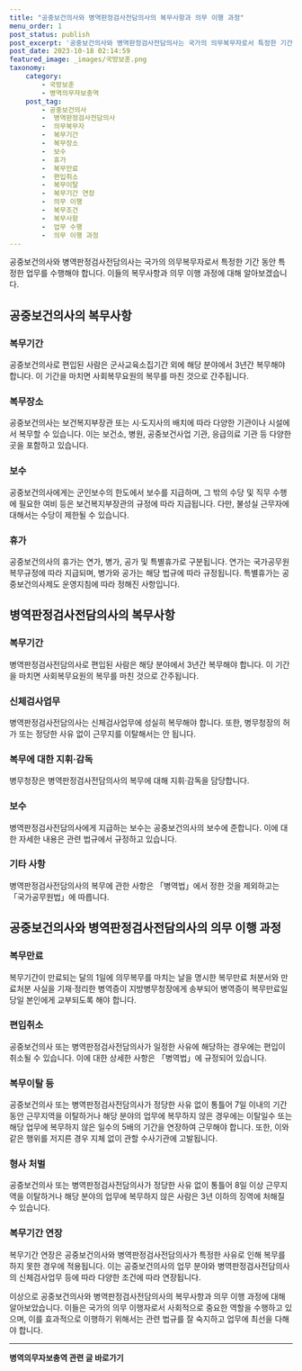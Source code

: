 ```yaml
---
title: "공중보건의사와 병역판정검사전담의사의 복무사항과 의무 이행 과정"
menu_order: 1
post_status: publish
post_excerpt: '공중보건의사와 병역판정검사전담의사는 국가의 의무복무자로서 특정한 기간 동안 특정한 업무를 수행해야 합니다. 이들의 복무사항과 의무 이행 과정에 대해 알아보겠습니다.'
post_date: 2023-10-18 02:14:59
featured_image: _images/국방보훈.png
taxonomy:
    category:
        - 국방보훈
        - 병역의무자보충역
    post_tag:
        - 공중보건의사
        -  병역판정검사전담의사
        -  의무복무자
        -  복무기간
        -  복무장소
        -  보수
        -  휴가
        -  복무만료
        -  편입취소
        -  복무이탈
        -  복무기간 연장
        -  의무 이행
        -  복무조건
        -  복무사항
        -  업무 수행
        -  의무 이행 과정
---
```




공중보건의사와 병역판정검사전담의사는 국가의 의무복무자로서 특정한 기간 동안 특정한 업무를 수행해야 합니다. 이들의 복무사항과 의무 이행 과정에 대해 알아보겠습니다. 

## 공중보건의사의 복무사항

### 복무기간
공중보건의사로 편입된 사람은 군사교육소집기간 외에 해당 분야에서 3년간 복무해야 합니다. 이 기간을 마치면 사회복무요원의 복무를 마친 것으로 간주됩니다.

### 복무장소
공중보건의사는 보건복지부장관 또는 시·도지사의 배치에 따라 다양한 기관이나 시설에서 복무할 수 있습니다. 이는 보건소, 병원, 공중보건사업 기관, 응급의료 기관 등 다양한 곳을 포함하고 있습니다.

### 보수
공중보건의사에게는 군인보수의 한도에서 보수를 지급하며, 그 밖의 수당 및 직무 수행에 필요한 여비 등은 보건복지부장관의 규정에 따라 지급됩니다. 다만, 불성실 근무자에 대해서는 수당이 제한될 수 있습니다.

### 휴가
공중보건의사의 휴가는 연가, 병가, 공가 및 특별휴가로 구분됩니다. 연가는 국가공무원 복무규정에 따라 지급되며, 병가와 공가는 해당 법규에 따라 규정됩니다. 특별휴가는 공중보건의사제도 운영지침에 따라 정해진 사항입니다.

## 병역판정검사전담의사의 복무사항

### 복무기간
병역판정검사전담의사로 편입된 사람은 해당 분야에서 3년간 복무해야 합니다. 이 기간을 마치면 사회복무요원의 복무를 마친 것으로 간주됩니다.

### 신체검사업무
병역판정검사전담의사는 신체검사업무에 성실히 복무해야 합니다. 또한, 병무청장의 허가 또는 정당한 사유 없이 근무지를 이탈해서는 안 됩니다.

### 복무에 대한 지휘·감독
병무청장은 병역판정검사전담의사의 복무에 대해 지휘·감독을 담당합니다.

### 보수
병역판정검사전담의사에게 지급하는 보수는 공중보건의사의 보수에 준합니다. 이에 대한 자세한 내용은 관련 법규에서 규정하고 있습니다.

### 기타 사항
병역판정검사전담의사의 복무에 관한 사항은 「병역법」에서 정한 것을 제외하고는 「국가공무원법」에 따릅니다.

## 공중보건의사와 병역판정검사전담의사의 의무 이행 과정

### 복무만료
복무기간이 만료되는 달의 1일에 의무복무를 마치는 날을 명시한 복무만료 처분서와 만료처분 사실을 기재·정리한 병역증이 지방병무청장에게 송부되어 병역증이 복무만료일 당일 본인에게 교부되도록 해야 합니다.

### 편입취소
공중보건의사 또는 병역판정검사전담의사가 일정한 사유에 해당하는 경우에는 편입이 취소될 수 있습니다. 이에 대한 상세한 사항은 「병역법」에 규정되어 있습니다.

### 복무이탈 등
공중보건의사 또는 병역판정검사전담의사가 정당한 사유 없이 통틀어 7일 이내의 기간 동안 근무지역을 이탈하거나 해당 분야의 업무에 복무하지 않은 경우에는 이탈일수 또는 해당 업무에 복무하지 않은 일수의 5배의 기간을 연장하여 근무해야 합니다. 또한, 이와 같은 행위를 저지른 경우 지체 없이 관할 수사기관에 고발됩니다.

### 형사 처벌
공중보건의사 또는 병역판정검사전담의사가 정당한 사유 없이 통틀어 8일 이상 근무지역을 이탈하거나 해당 분야의 업무에 복무하지 않은 사람은 3년 이하의 징역에 처해질 수 있습니다.

### 복무기간 연장
복무기간 연장은 공중보건의사와 병역판정검사전담의사가 특정한 사유로 인해 복무를 하지 못한 경우에 적용됩니다. 이는 공중보건의사의 업무 분야와 병역판정검사전담의사의 신체검사업무 등에 따라 다양한 조건에 따라 연장됩니다.

이상으로 공중보건의사와 병역판정검사전담의사의 복무사항과 의무 이행 과정에 대해 알아보았습니다. 이들은 국가의 의무 이행자로서 사회적으로 중요한 역할을 수행하고 있으며, 이를 효과적으로 이행하기 위해서는 관련 법규를 잘 숙지하고 업무에 최선을 다해야 합니다.
<!-- wp:separator -->
<hr class="wp-block-separator has-alpha-channel-opacity"/>
<!-- /wp:separator -->

<!-- wp:group {"backgroundColor":"base","layout":{"type":"constrained"}} -->
<div class="wp-block-group has-base-background-color has-background"><!-- wp:paragraph {"align":"center","fontSize":"medium"} -->
<p class="has-text-align-center has-large-font-size"><strong>병역의무자보충역 관련 글 바로가기</strong></p>
<!-- /wp:paragraph -->


<!-- wp:latest-posts
{"categories":[{"id":9045,"count":19,"description":"","link":"https://uknowlaw.com/category/%eb%b3%91%ec%97%ad%ec%9d%98%eb%ac%b4%ec%9e%90%eb%b3%b4%ec%b6%a9%ec%97%ad/","name":"병역의무자보충역","slug":"병역의무자보충역","taxonomy":"category","parent":0,"meta":[],"_links":{"self":[{"href":"https://uknowlaw.com/wp-json/wp/v2/categories/9045"}],"collection":[{"href":"https://uknowlaw.com/wp-json/wp/v2/categories"}],"about":[{"href":"https://uknowlaw.com/wp-json/wp/v2/taxonomies/category"}],"wp:post_type":[{"href":"https://uknowlaw.com/wp-json/wp/v2/posts?categories=9045"}],"curies":[{"name":"wp","href":"https://api.w.org/{rel}","templated":true}]}}],"postsToShow":100,"excerptLength":28,"postLayout":"grid","columns":2,"featuredImageAlign":"left","featuredImageSizeSlug":"large","fontSize":"small"} /--></div>
<!-- /wp:group -->